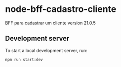 # node-bff-cadastro-cliente
BFF para cadastrar um cliente version 21.0.5

## Development server

To start a local development server, run:

```bash
npm run start:dev
```
